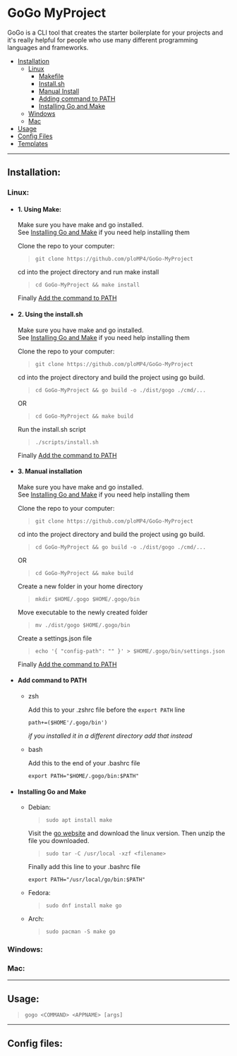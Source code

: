 # GoGo MyProject

GoGo is a CLI tool that creates the starter boilerplate 
for your projects and it's really helpful for people
who use many different programming languages and frameworks.

- [Installation](#installation)
  - [Linux](#linux)
    - [Makefile](#1-using-make)
    - [Install.sh](#2-using-the-installsh)
    - [Manual Install](#3-manual-installation)
    - [Adding command to PATH](#add-command-to-path)
    - [Installing Go and Make](#installing-go-and-make)
  - [Windows](#windows)
  - [Mac](#mac)
- [Usage](#usage)
- [Config Files](#config-files)
- [Templates]()

---

## Installation:

### Linux:

- #### 1. Using Make:

  Make sure you have make and go installed.  
  See [Installing Go and Make](#installing-go-and-make) if you need help installing them

  Clone the repo to your computer:

  > `git clone https://github.com/ploMP4/GoGo-MyProject`

  cd into the project directory and run make install

  > `cd GoGo-MyProject && make install`

  Finally [Add the command to PATH](#add-command-to-path)

- #### 2. Using the install.sh

  Make sure you have make and go installed.  
  See [Installing Go and Make](#installing-go-and-make) if you need help installing them

  Clone the repo to your computer:

  > `git clone https://github.com/ploMP4/GoGo-MyProject`

  cd into the project directory and build the project using go build.

  > `cd GoGo-MyProject && go build -o ./dist/gogo ./cmd/...`

  OR
  
  > `cd GoGo-MyProject && make build`

  Run the install.sh script

  > `./scripts/install.sh`

  Finally [Add the command to PATH](#add-command-to-path)

- #### 3. Manual installation

  Make sure you have make and go installed.  
  See [Installing Go and Make](#installing-go-and-make) if you need help installing them

  Clone the repo to your computer:

  >`git clone https://github.com/ploMP4/GoGo-MyProject`

  cd into the project directory and build the project using go build.

  > `cd GoGo-MyProject && go build -o ./dist/gogo ./cmd/...`

  OR
  
  > `cd GoGo-MyProject && make build`

  Create a new folder in your home directory

  > `mkdir $HOME/.gogo $HOME/.gogo/bin`

  Move executable to the newly created folder

  > `mv ./dist/gogo $HOME/.gogo/bin`

  Create a settings.json file

  > `echo '{ "config-path": "" }' > $HOME/.gogo/bin/settings.json`

  Finally [Add the command to PATH](#add-command-to-path)


- #### Add command to PATH
  - zsh

    Add this to your .zshrc file before the `export PATH` line 

    `path+=($HOME'/.gogo/bin')`

    *if you installed it in a different directory add that instead*

  - bash

    Add this to the end of your .bashrc file

    `export PATH="$HOME/.gogo/bin:$PATH"`

- #### Installing Go and Make

  - Debian:

    > `sudo apt install make`

    Visit the [go website](https://go.dev/dl/) and download the linux version.
    Then unzip the file you downloaded.

    > `sudo tar -C /usr/local -xzf <filename>`

    Finally add this line to your .bashrc file

    `export PATH="/usr/local/go/bin:$PATH"`

  - Fedora:  

    > `sudo dnf install make go`

  - Arch:

    > `sudo pacman -S make go`

### Windows:

### Mac:

---

## Usage:

> ```gogo <COMMAND> <APPNAME> [args]```

---

## Config files:

